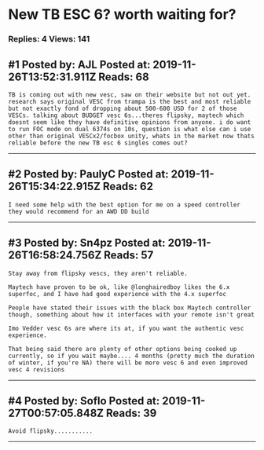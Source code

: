# New TB ESC 6? worth waiting for?

### Replies: 4 Views: 141

## \#1 Posted by: AJL Posted at: 2019-11-26T13:52:31.911Z Reads: 68

```
TB is coming out with new vesc, saw on their website but not out yet. research says original VESC from trampa is the best and most reliable but not exactly fond of dropping about 500-600 USD for 2 of those VESCs. talking about BUDGET vesc 6s...theres flipsky, maytech which doesnt seem like they have definitive opinions from anyone. i do want to run FOC mode on dual 6374s on 10s, question is what else can i use other than original VESCx2/focbox unity, whats in the market now thats reliable before the new TB esc 6 singles comes out?
```

---
## \#2 Posted by: PaulyC Posted at: 2019-11-26T15:34:22.915Z Reads: 62

```
I need some help with the best option for me on a speed controller they would recommend for an AWD DD build
```

---
## \#3 Posted by: Sn4pz Posted at: 2019-11-26T16:58:24.756Z Reads: 57

```
Stay away from flipsky vescs, they aren't reliable. 

Maytech have proven to be ok, like @longhairedboy likes the 6.x superfoc, and I have had good experience with the 4.x superfoc

People have stated their issues with the black box Maytech controller though, something about how it interfaces with your remote isn't great

Imo Vedder vesc 6s are where its at, if you want the authentic vesc experience. 

That being said there are plenty of other options being cooked up currently, so if you wait maybe.... 4 months (pretty much the duration of winter, if you're NA) there will be more vesc 6 and even improved vesc 4 revisions
```

---
## \#4 Posted by: Soflo Posted at: 2019-11-27T00:57:05.848Z Reads: 39

```
Avoid flipsky...........
```

---
